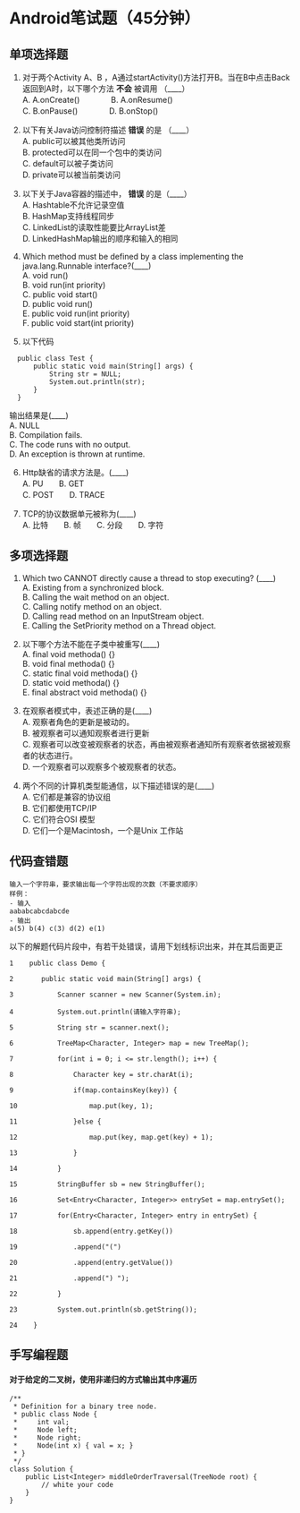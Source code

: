 # Android笔试题（45分钟）
## 单项选择题
1. 对于两个Activity A、B ，A通过startActivity()方法打开B。当在B中点击Back返回到A时，以下哪个方法 **不会** 被调用 （____）  
A.  A.onCreate()　　　　B.  A.onResume()  
C.  B.onPause()　　　　D.  B.onStop()

2. 以下有关Java访问控制符描述 **错误** 的是 （____）  
A.  public可以被其他类所访问  
B.  protected可以在同一个包中的类访问  
C.  default可以被子类访问  
D.  private可以被当前类访问  

3. 以下关于Java容器的描述中， **错误** 的是（____）  
A. Hashtable不允许记录空值  
B. HashMap支持线程同步  
C. LinkedList的读取性能要比ArrayList差  
D. LinkedHashMap输出的顺序和输入的相同  

4. Which method must be defined by a class implementing the java.lang.Runnable interface?(____)  
A. void run()  
B. void run(int priority)  
C. public void start()  
D. public void run()  
E. public void run(int priority)  
F. public void start(int priority)  

5. 以下代码
```
  public class Test {
      public static void main(String[] args) {
          String str = NULL;
          System.out.println(str);
      }
  }
```
输出结果是(____)  
A. NULL  
B. Compilation fails.  
C. The code runs with no output.  
D. An exception is thrown at runtime.  

6. Http缺省的请求方法是。(____)  
A. PU　　B. GET  
C. POST　　D. TRACE

7. TCP的协议数据单元被称为(____)   
A. 比特　　B. 帧　　C. 分段　　D. 字符

## 多项选择题
1. Which two CANNOT directly cause a thread to stop executing? (____)  
A. Existing from a synchronized block.  
B. Calling the wait method on an object.  
C. Calling notify method on an object.  
D. Calling read method on an InputStream object.  
E. Calling the SetPriority method on a Thread object.  
 
2. 以下哪个方法不能在子类中被重写(____)  
A. final void methoda() {}  
B. void final methoda() {}  
C. static final void methoda() {}  
D. static void methoda() {}  
E. final abstract void methoda() {}  

3. 在观察者模式中，表述正确的是(____)  
A. 观察者角色的更新是被动的。  
B. 被观察者可以通知观察者进行更新  
C. 观察者可以改变被观察者的状态，再由被观察者通知所有观察者依据被观察者的状态进行。  
D. 一个观察者可以观察多个被观察者的状态。  

4. 两个不同的计算机类型能通信，以下描述错误的是(____)  
A. 它们都是兼容的协议组  
B. 它们都使用TCP/IP  
C. 它们符合OSI 模型  
D. 它们一个是Macintosh，一个是Unix 工作站  

## 代码查错题
```
输入一个字符串，要求输出每一个字符出现的次数（不要求顺序）
样例：
- 输入
aababcabcdabcde
- 输出
a(5) b(4) c(3) d(2) e(1)
```
以下的解题代码片段中，有若干处错误，请用下划线标识出来，并在其后面更正
```
1    public class Demo {

2    	public static void main(String[] args) {

3    		Scanner scanner = new Scanner(System.in);

4    		System.out.println(请输入字符串);

5    		String str = scanner.next();

6    		TreeMap<Character, Integer> map = new TreeMap();

7    		for(int i = 0; i <= str.length(); i++) {

8    			Character key = str.charAt(i);

9    			if(map.containsKey(key)) {

10    				map.put(key, 1);

11    			}else {

12    				map.put(key, map.get(key) + 1);

13    			}			

14    		}

15    		StringBuffer sb = new StringBuffer();

16    		Set<Entry<Character, Integer>> entrySet = map.entrySet();

17    		for(Entry<Character, Integer> entry in entrySet) {

18    			sb.append(entry.getKey())

19              .append("(")

20              .append(entry.getValue())

21              .append(") ");

22    		}

23    		System.out.println(sb.getString());

24    }
```


## 手写编程题
#### 对于给定的二叉树，使用非递归的方式输出其中序遍历
```
/**
 * Definition for a binary tree node.
 * public class Node {
 *     int val;
 *     Node left;
 *     Node right;
 *     Node(int x) { val = x; }
 * }
 */
class Solution {
    public List<Integer> middleOrderTraversal(TreeNode root) {
        // white your code
    }
}
```
